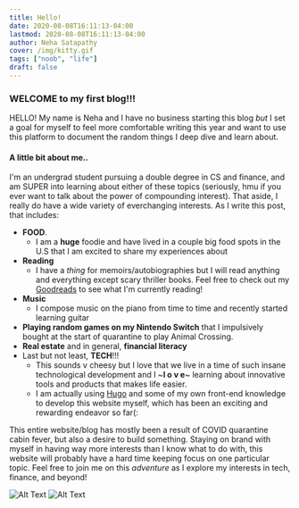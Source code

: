 ```yaml
---
title: Hello!
date: 2020-08-08T16:11:13-04:00
lastmod: 2020-08-08T16:11:13-04:00
author: Neha Satapathy
cover: /img/kitty.gif
tags: ["noob", "life"]
draft: false
---
```

<!-- ![Alt Text](https://media.giphy.com/media/vFKqnCdLPNOKc/giphy.gif)
 -->

### WELCOME to my first blog!!!

HELLO! My name is Neha and I have no business starting this blog _but_ I set a goal for myself to feel more comfortable writing this year and want to use this platform to document the random things I deep dive and learn about. 

#### A little bit about me..
<!--more--> I'm an undergrad student pursuing a double degree in CS and finance, and am SUPER into learning about either of these topics (seriously, hmu if you ever want to talk about the power of compounding interest). That aside, I really do have a wide variety of everchanging interests. As I write this post, that includes:

- **FOOD**. 
	- I am a **huge** foodie and have lived in a couple big food spots in the U.S that I am excited to share my experiences about
- **Reading**
	- I have a _thing_ for memoirs/autobiographies but I will read anything and everything except scary thriller books. Feel free to check out my [Goodreads](https://www.goodreads.com/user/show/57467394-neha-satapathy) to see what I'm currently reading!
- **Music** 
	- I compose music on the piano from time to time and recently started learning guitar
- **Playing random games on my Nintendo Switch** that I impulsively bought at the start of quarantine to play Animal Crossing. 
- **Real estate** and in general, **financial literacy**
- Last but not least, **TECH**!!! 
	- This sounds v cheesy but I love that we live in a time of such insane technological development and I ~**l o v e**~ learning about innovative tools and products that makes life easier. 
	- I am actually using [Hugo](https://gohugo.io/) and some of my own front-end knowledge to develop this website myself, which has been an exciting and rewarding endeavor so far(:

This entire website/blog has mostly been a result of COVID quarantine cabin fever, but also a desire to build something. Staying on brand with myself in having way more interests than I know what to do with, this website will probably have a hard time keeping focus on one particular topic. Feel free to join me on this _adventure_ as I explore my interests in tech, finance, and beyond!

![Alt Text](https://media.giphy.com/media/TjGm3jg5sgV1mBmq8d/giphy.gif) ![Alt Text](https://media.giphy.com/media/pHZdGyFNp5sUXq4jp5/giphy.gif)


